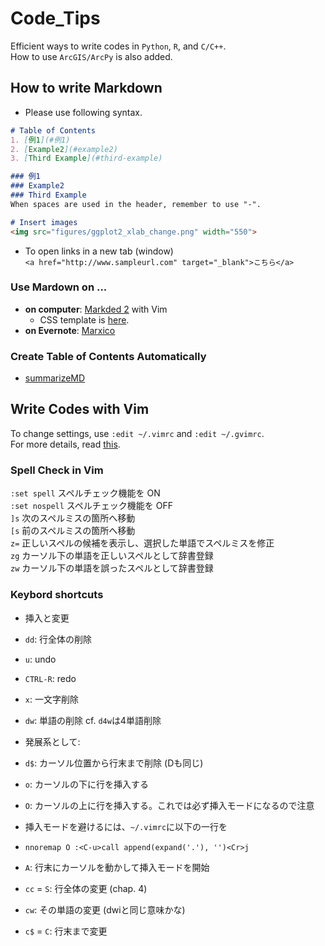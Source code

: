 # Code_Tips
Efficient ways to write codes in `Python`, `R`, and `C/C++`.<br>
How to use `ArcGIS/ArcPy` is also added.

## How to write Markdown
* Please use following syntax.

```README.md
# Table of Contents
1. [例1](#例1)
2. [Example2](#example2)
3. [Third Example](#third-example)

### 例1
### Example2
### Third Example
When spaces are used in the header, remember to use "-".

# Insert images
<img src="figures/ggplot2_xlab_change.png" width="550">
```
* To open links in a new tab (window)<br>
`<a href="http://www.sampleurl.com" target="_blank">こちら</a>`

### Use Mardown on ...
* **on computer**: <a href="http://marked2app.com/"  target="_blank">Markded 2</a> with Vim
  * CSS template is <a href="https://gist.github.com/Shusei-E/d4e58dd6fc7f320fa7b3" target="_blank">here</a>.
* **on Evernote**: <a href="https://marxi.co"  target="_blank">Marxico</a>

### Create Table of Contents Automatically
* [summarizeMD](https://github.com/Shusei-E/summarizeMD)


## Write Codes with Vim
To change settings, use `:edit ~/.vimrc` and `:edit ~/.gvimrc`.<br>
For more details, read <a href="https://gist.github.com/Shusei-E/db4ed25ce011a5b31993" target="_blank">this</a>.

### Spell Check in Vim
`:set spell`	スペルチェック機能を ON<br>
`:set nospell`	スペルチェック機能を OFF<br>
`]s`	次のスペルミスの箇所へ移動<br>
`[s`	前のスペルミスの箇所へ移動<br>
`z=`	正しいスペルの候補を表示し、選択した単語でスペルミスを修正<br>
`zg`	カーソル下の単語を正しいスペルとして辞書登録<br>
`zw`	カーソル下の単語を誤ったスペルとして辞書登録<br>

### Keybord shortcuts 
* 挿入と変更
 * `dd`: 行全体の削除
 * `u`: undo
 * `CTRL-R`: redo
 * `x`: 一文字削除
 * `dw`: 単語の削除 cf. `d4w`は4単語削除
  * 発展系として:
  * `d$`: カーソル位置から行末まで削除 (Dも同じ)
 * `o`: カーソルの下に行を挿入する
 * `O`: カーソルの上に行を挿入する。これでは必ず挿入モードになるので注意
  * 挿入モードを避けるには、`~/.vimrc`に以下の一行を
   * `nnoremap O :<C-u>call append(expand('.'), '')<Cr>j`

 * `A`: 行末にカーソルを動かして挿入モードを開始

 * `cc` = `S`: 行全体の変更 (chap. 4)
 * `cw`: その単語の変更 (dwiと同じ意味かな)
 * `c$` = `C`: 行末まで変更
